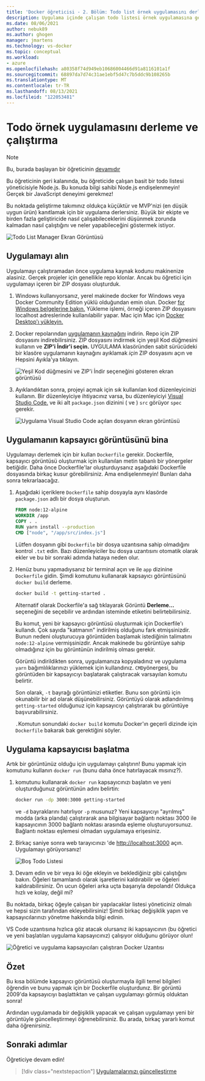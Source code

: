 ```yaml
---
title: 'Docker öğreticisi - 2. Bölüm: Todo list örnek uygulamasını derleme ve çalıştırma'
description: Uygulama içinde çalışan todo listesi örnek uygulamasına genel Node.js.
ms.date: 08/06/2021
author: nebuk89
ms.author: ghogen
manager: jmartens
ms.technology: vs-docker
ms.topic: conceptual
ms.workload:
- azure
ms.openlocfilehash: a80358f74d949eb10686004466d91a8116101a1f
ms.sourcegitcommit: 68897da7d74c31ae1ebf5d47c7b5ddc9b108265b
ms.translationtype: MT
ms.contentlocale: tr-TR
ms.lasthandoff: 08/13/2021
ms.locfileid: "122053481"
---
```

# <a name="build-and-run-the-todo-sample-app"></a>Todo örnek uygulamasını derleme ve çalıştırma

>[!NOTE]
> Bu, burada başlayan bir öğreticinin [devamıdır](docker-tutorial.md)

Bu öğreticinin geri kalanında, bu öğreticide çalışan basit bir todo listesi yöneticisiyle Node.js. Bu konuda bilgi sahibi Node.js endişelenmeyin! Gerçek bir JavaScript deneyimi gerekmez!

Bu noktada geliştirme takımınız oldukça küçüktür ve MVP'nizi (en düşük uygun ürün) kanıtlamak için bir uygulama derlersiniz. Büyük bir ekipte ve birden fazla geliştiricide nasıl çalışabileceklerini düşünmek zorunda kalmadan nasıl çalıştığını ve neler yapabileceğini göstermek istiyor.

![Todo List Manager Ekran Görüntüsü](media/todo-list-sample.png)

## <a name="get-the-app"></a>Uygulamayı alın

Uygulamayı çalıştıramadan önce uygulama kaynak kodunu makinenize alasiniz. Gerçek projeler için genellikle repo klonlar. Ancak bu öğretici için uygulamayı içeren bir ZIP dosyası oluşturduk.

1. Windows kullanıyorsanız, yerel makinede docker for Windows veya Docker Community Edition yüklü olduğundan emin olun. Docker [for Windows belgelerine bakın.](https://docs.docker.com/docker-for-windows/install/) Yükleme işlemi, örneği içeren ZIP dosyasını localhost adreslerinde kullanılabilir yapar. Mac için Mac için [Docker Desktop'ı yükleyin.](https://docs.docker.com/docker-for-mac/install/)

1. Docker repolarından [uygulamanın kaynağını](https://github.com/docker/getting-started) indirin. Repo için ZIP dosyasını indirebilirsiniz. ZIP dosyasını indirmek için yeşil Kod düğmesini kullanın ve **ZIP'i** **İndir'i seçin.** UYGULAMA klasöründen sabit sürücüdeki bir klasöre uygulamanın kaynağını ayıklamak *için* ZIP dosyasını açın ve Hepsini Ayıkla'ya tıklayın.

   ![Yeşil Kod düğmesini ve ZIP'i İndir seçeneğini gösteren ekran görüntüsü](media/download-zip.png)

1. Ayıklandıktan sonra, projeyi açmak için sık kullanılan kod düzenleyicinizi kullanın. Bir düzenleyiciye ihtiyacınız varsa, bu düzenleyiciyi [Visual Studio Code.](https://code.visualstudio.com/) ve iki alt `package.json` dizinini ( ve ) `src` görüyor `spec` gerekir.

    ![Uygulama Visual Studio Code açılan dosyanın ekran görüntüsü](media/ide-screenshot.png)

## <a name="building-the-apps-container-image"></a>Uygulamanın kapsayıcı görüntüsünü bina

Uygulamayı derlemek için bir kullan `Dockerfile` gerekir. Dockerfile, kapsayıcı görüntüsü oluşturmak için kullanılan metin tabanlı bir yönergeler betiğidir. Daha önce Dockerfile'lar oluşturduysanız aşağıdaki Dockerfile dosyasında birkaç kusur görebilirsiniz. Ama endişelenmeyin! Bunları daha sonra tekrarlaacağız.

1. Aşağıdaki içeriklere `Dockerfile` sahip dosyayla aynı klasörde `package.json` adlı bir dosya oluşturun.

    ```dockerfile
    FROM node:12-alpine
    WORKDIR /app
    COPY . .
    RUN yarn install --production
    CMD ["node", "/app/src/index.js"]
    ```

    Lütfen dosyanın gibi `Dockerfile` bir dosya uzantısına sahip olmadığını kontrol `.txt` edin. Bazı düzenleyiciler bu dosya uzantısını otomatik olarak ekler ve bu bir sonraki adımda hataya neden olur.

1. Henüz bunu yapmadıysanız bir terminal açın ve ile `app` dizinine `Dockerfile` gidin. Şimdi komutunu kullanarak kapsayıcı görüntüsünü `docker build` derleme.

    ```bash
    docker build -t getting-started .
    ```

    Alternatif olarak Dockerfile'a sağ tıklayarak Görüntü **Derleme...** seçeneğini de seçebilir ve ardından isteminde etiketini belirtebilirsiniz.

    Bu komut, yeni bir kapsayıcı görüntüsü oluşturmak için Dockerfile'ı kullandı. Çok sayıda "katmanın" indirilmiş olduğunu fark etmişsinizdir. Bunun nedeni oluşturucuya görüntüden başlamak istediğinin talimatını `node:12-alpine` vermişsinizdir. Ancak makinede bu görüntüye sahip olmadığınız için bu görüntünün indirilmiş olması gerekir.

    Görüntü indirildikten sonra, uygulamanıza kopyaladınız ve uygulama `yarn` bağımlılıklarınızı yüklemek için kullandınız. `CMD`yönergesi, bu görüntüden bir kapsayıcıyı başlatarak çalıştıracak varsayılan komutu belirtir.

    Son olarak, `-t` bayrağı görüntünizi etiketler. Bunu son görüntü için okunabilir bir ad olarak düşünebilirsiniz. Görüntüyü olarak adlandırılmış `getting-started` olduğunuz için kapsayıcıyı çalıştırarak bu görüntüye başvurabilirsiniz.

    `.`Komutun sonundaki `docker build` komutu Docker'ın geçerli dizinde için `Dockerfile` bakarak bak gerektiğini söyler.

## <a name="starting-an-app-container"></a>Uygulama kapsayıcısı başlatma

Artık bir görüntünüz olduğu için uygulamayı çalıştırın! Bunu yapmak için komutunu kullanın `docker run` (bunu daha önce hatırlayacak mısınız?).

1. komutunu kullanarak `docker run` kapsayıcınızı başlatın ve yeni oluşturduğunuz görüntünün adını belirtin:

    ```bash
    docker run -dp 3000:3000 getting-started
    ```

    ve `-d` bayraklarını hatırlıyor `-p` musunuz? Yeni kapsayıcıyı "ayrılmış" modda (arka planda) çalıştırarak ana bilgisayar bağlantı noktası 3000 ile kapsayıcının 3000 bağlantı noktası arasında eşleme oluşturuyorsunuz. Bağlantı noktası eşlemesi olmadan uygulamaya erişesiniz.

1. Birkaç saniye sonra web tarayıcınızı 'de [http://localhost:3000](http://localhost:3000) açın.
    Uygulamayı görüyorsanız!

    ![Boş Todo Listesi](media/todo-list-empty.png)

1. Devam edin ve bir veya iki öğe ekleyin ve beklediğiniz gibi çalıştığını bakın. Öğeleri tamamlandı olarak işaretlerini kaldırabilir ve öğeleri kaldırabilirsiniz. Ön ucun öğeleri arka uçta başarıyla depolandı! Oldukça hızlı ve kolay, değil mi?

Bu noktada, birkaç öğeyle çalışan bir yapılacaklar listesi yöneticiniz olmalı ve hepsi sizin tarafından ekleyebilirsiniz! Şimdi birkaç değişiklik yapın ve kapsayıcılarınızı yönetme hakkında bilgi edinin.

VS Code uzantısına hızlıca göz atacak olursanız iki kapsayıcının (bu öğretici ve yeni başlatılan uygulama kapsayıcınız) çalışıyor olduğunu görüyor olun!

![Öğretici ve uygulama kapsayıcıları çalıştıran Docker Uzantısı](media/vs-two-containers.png)

## <a name="recap"></a>Özet

Bu kısa bölümde kapsayıcı görüntüsü oluşturmayla ilgili temel bilgileri öğrendin ve bunu yapmak için bir Dockerfile oluşturdunız. Bir görüntü 2009'da kapsayıcıyı başlattıktan ve çalışan uygulamayı görmüş olduktan sonra!

Ardından uygulamada bir değişiklik yapacak ve çalışan uygulamayı yeni bir görüntüyle güncelleştirmeyi öğrenebilirsiniz. Bu arada, birkaç yararlı komut daha öğrenirsiniz.

## <a name="next-steps"></a>Sonraki adımlar

Öğreticiye devam edin!

> [!div class="nextstepaction"]
> [Uygulamalarınızı güncelleştirme](update-your-app.md)

